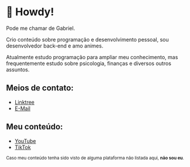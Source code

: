 # 📄 Howdy!

Pode me chamar de Gabriel.

Crio conteúdo sobre programação e desenvolvimento pessoal, sou desenvolvedor back-end e amo animes.

Atualmente estudo programação para ampliar meu conhecimento, mas frequentemente estudo sobre psicologia, finanças e diversos outros assuntos. 

## Meios de contato:

- [Linktree](https://linktr.ee/nozkel)
- [E-Mail](mailto://nozkel@proton.me)

## Meu conteúdo:

- [YouTube](https://youtube.com/@nozkel)
- [TikTok](https://tiktok.com/@nozzkel)

<sup>Caso meu conteúdo tenha sido visto de alguma plataforma não listada aqui, **não sou eu**.<sup>
